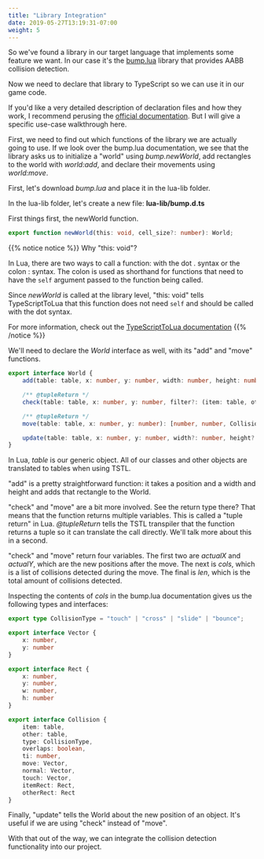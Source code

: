 ```yaml
---
title: "Library Integration"
date: 2019-05-27T13:19:31-07:00
weight: 5
---
```


So we've found a library in our target language that implements some feature we want. In our case it's the [bump.lua](https://github.com/kikito/bump.lua) library that provides AABB collision detection.

Now we need to declare that library to TypeScript so we can use it in our game code.

If you'd like a very detailed description of declaration files and how they work, I recommend perusing the [official documentation](https://www.typescriptlang.org/docs/handbook/declaration-files/introduction.html). But I will give a specific use-case walkthrough here.

First, we need to find out which functions of the library we are actually going to use. If we look over the bump.lua documentation, we see that the library asks us to initialize a "world" using *bump.newWorld*, add rectangles to the world with *world:add*, and declare their movements using *world:move*.

First, let's download _bump.lua_ and place it in the lua-lib folder.

In the lua-lib folder, let's create a new file: **lua-lib/bump.d.ts**

First things first, the newWorld function.

```ts
export function newWorld(this: void, cell_size?: number): World;
```

{{% notice notice %}}
Why "this: void"?

In Lua, there are two ways to call a function: with the dot . syntax or the colon : syntax. The colon is used as shorthand for functions that need to have the `self` argument passed to the function being called.

Since _newWorld_ is called at the library level, "this: void" tells TypeScriptToLua that this function does not need `self` and should be called with the dot syntax.

For more information, check out the [TypeScriptToLua documentation](https://github.com/TypeScriptToLua/TypeScriptToLua/wiki/Functions-and-the-%60self%60-Parameter)
{{% /notice %}}

We'll need to declare the *World* interface as well, with its "add" and "move" functions.

```ts
export interface World {
    add(table: table, x: number, y: number, width: number, height: number): void;

    /** @tupleReturn */
    check(table: table, x: number, y: number, filter?: (item: table, other: table) => CollisionType): [number, number, Collision[], number];

    /** @tupleReturn */
    move(table: table, x: number, y: number): [number, number, Collision[], number];

    update(table: table, x: number, y: number, width?: number, height?: number): void;
}
```

In Lua, *table* is our generic object. All of our classes and other objects are translated to tables when using TSTL.

"add" is a pretty straightforward function: it takes a position and a width and height and adds that rectangle to the World.

"check" and "move" are a bit more involved. See the return type there? That means that the function returns multiple variables. This is called a "tuple return" in Lua. _@tupleReturn_ tells the TSTL transpiler that the function returns a tuple so it can translate the call directly. We'll talk more about this in a second.

"check" and "move" return four variables. The first two are _actualX_ and _actualY_, which are the new positions after the move. The next is _cols_, which is a list of collisions detected during the move. The final is _len_, which is the total amount of collisions detected.

Inspecting the contents of _cols_ in the bump.lua documentation gives us the following types and interfaces:

```ts
export type CollisionType = "touch" | "cross" | "slide" | "bounce";

export interface Vector {
    x: number,
    y: number
}

export interface Rect {
    x: number,
    y: number,
    w: number,
    h: number
}

export interface Collision {
    item: table,
    other: table,
    type: CollisionType,
    overlaps: boolean,
    ti: number,
    move: Vector,
    normal: Vector,
    touch: Vector,
    itemRect: Rect,
    otherRect: Rect
}
```

Finally, "update" tells the World about the new position of an object. It's useful if we are using "check" instead of "move".

With that out of the way, we can integrate the collision detection functionality into our project.

